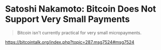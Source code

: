 # Satoshi Nakamoto: Bitcoin Does Not Support Very Small Payments

> Bitcoin isn't currently practical for very small micropayments.

https://bitcointalk.org/index.php?topic=287.msg7524#msg7524
